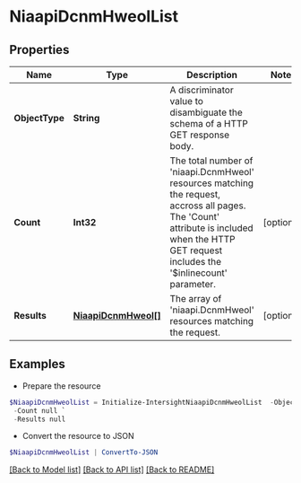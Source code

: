 # NiaapiDcnmHweolList
## Properties

Name | Type | Description | Notes
------------ | ------------- | ------------- | -------------
**ObjectType** | **String** | A discriminator value to disambiguate the schema of a HTTP GET response body. | 
**Count** | **Int32** | The total number of &#39;niaapi.DcnmHweol&#39; resources matching the request, accross all pages. The &#39;Count&#39; attribute is included when the HTTP GET request includes the &#39;$inlinecount&#39; parameter. | [optional] 
**Results** | [**NiaapiDcnmHweol[]**](NiaapiDcnmHweol.md) | The array of &#39;niaapi.DcnmHweol&#39; resources matching the request. | [optional] 

## Examples

- Prepare the resource
```powershell
$NiaapiDcnmHweolList = Initialize-IntersightNiaapiDcnmHweolList  -ObjectType null `
 -Count null `
 -Results null
```

- Convert the resource to JSON
```powershell
$NiaapiDcnmHweolList | ConvertTo-JSON
```

[[Back to Model list]](../README.md#documentation-for-models) [[Back to API list]](../README.md#documentation-for-api-endpoints) [[Back to README]](../README.md)

